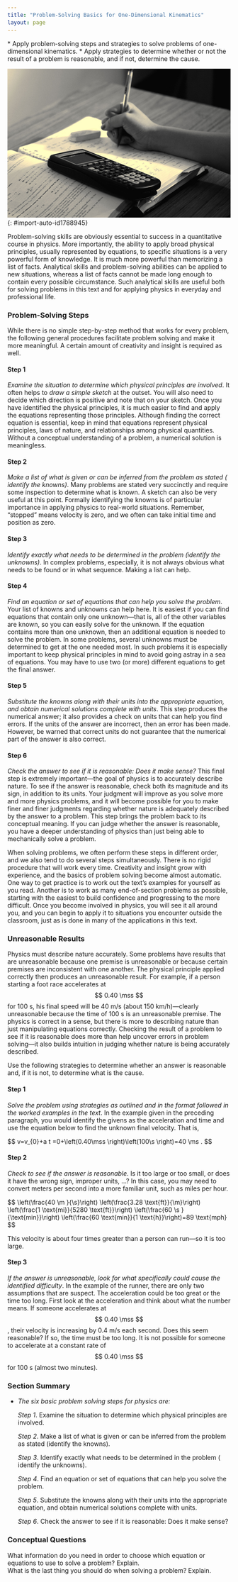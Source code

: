 ```yaml
---
title: "Problem-Solving Basics for One-Dimensional Kinematics"
layout: page
---
```



<div class="abstract" markdown="1">
* Apply problem-solving steps and strategies to solve problems of one-dimensional kinematics.
* Apply strategies to determine whether or not the result of a problem is reasonable, and if not, determine the cause.

</div>

![Close-up photo of a hand writing in a notebook. On top of the notebook is a graphing calculator.](../resources/Figure_02_06_00.jpg "Problem-solving skills are essential to your success in Physics. (credit: scui3asteveo, Flickr)")
{: #import-auto-id1788945}

Problem-solving skills are obviously essential to success in a quantitative
course in physics. More importantly, the ability to apply broad physical
principles, usually represented by equations, to specific situations is a very
powerful form of knowledge. It is much more powerful than memorizing a list of
facts. Analytical skills and problem-solving abilities can be applied to new
situations, whereas a list of facts cannot be made long enough to contain every
possible circumstance. Such analytical skills are useful both for solving
problems in this text and for applying physics in everyday and professional
life.

### Problem-Solving Steps

While there is no simple step-by-step method that works for every problem, the
following general procedures facilitate problem solving and make it more
meaningful. A certain amount of creativity and insight is required as well.

#### Step 1

*Examine the situation to determine which physical principles are involved*. It
often helps to *draw a simple sketch* at the outset. You will also need to
decide which direction is positive and note that on your sketch. Once you have
identified the physical principles, it is much easier to find and apply the
equations representing those principles. Although finding the correct equation
is essential, keep in mind that equations represent physical principles, laws of
nature, and relationships among physical quantities. Without a conceptual
understanding of a problem, a numerical solution is meaningless.

#### Step 2

*Make a list of what is given or can be inferred from the problem as stated (
identify the knowns)*. Many problems are stated very succinctly and require some
inspection to determine what is known. A sketch can also be very useful at this
point. Formally identifying the knowns is of particular importance in applying
physics to real-world situations. Remember, “stopped” means velocity is zero,
and we often can take initial time and position as zero.

#### Step 3

*Identify exactly what needs to be determined in the problem (identify the
unknowns)*. In complex problems, especially, it is not always obvious what needs
to be found or in what sequence. Making a list can help.

#### Step 4

*Find an equation or set of equations that can help you solve the problem*. Your
list of knowns and unknowns can help here. It is easiest if you can find
equations that contain only one unknown—that is, all of the other variables are
known, so you can easily solve for the unknown. If the equation contains more
than one unknown, then an additional equation is needed to solve the problem. In
some problems, several unknowns must be determined to get at the one needed
most. In such problems it is especially important to keep physical principles in
mind to avoid going astray in a sea of equations. You may have to use two (or
more) different equations to get the final answer.

#### Step 5

*Substitute the knowns along with their units into the appropriate equation, and
obtain numerical solutions complete with units*. This step produces the
numerical answer; it also provides a check on units that can help you find
errors. If the units of the answer are incorrect, then an error has been made.
However, be warned that correct units do not guarantee that the numerical part
of the answer is also correct.

#### Step 6

*Check the answer to see if it is reasonable: Does it make sense?* This final
step is extremely important—the goal of physics is to accurately describe
nature. To see if the answer is reasonable, check both its magnitude and its
sign, in addition to its units. Your judgment will improve as you solve more and
more physics problems, and it will become possible for you to make finer and
finer judgments regarding whether nature is adequately described by the answer
to a problem. This step brings the problem back to its conceptual meaning. If
you can judge whether the answer is reasonable, you have a deeper understanding
of physics than just being able to mechanically solve a problem.

When solving problems, we often perform these steps in different order, and we
also tend to do several steps simultaneously. There is no rigid procedure that
will work every time. Creativity and insight grow with experience, and the
basics of problem solving become almost automatic. One way to get practice is to
work out the text’s examples for yourself as you read. Another is to work as
many end-of-section problems as possible, starting with the easiest to build
confidence and progressing to the more difficult. Once you become involved in
physics, you will see it all around you, and you can begin to apply it to
situations you encounter outside the classroom, just as is done in many of the
applications in this text.

### Unreasonable Results

Physics must describe nature accurately. Some problems have results that are
unreasonable because one premise is unreasonable or because certain premises are
inconsistent with one another. The physical principle applied correctly then
produces an unreasonable result. For example, if a person starting a foot race
accelerates at $$ 0.40 \mss $$ for 100 s, his final speed will be 40
m/s (about 150 km/h)—clearly unreasonable because the time of 100 s is an
unreasonable premise. The physics is correct in a sense, but there is more to
describing nature than just manipulating equations correctly. Checking the
result of a problem to see if it is reasonable does more than help uncover
errors in problem solving—it also builds intuition in judging whether nature is
being accurately described.

Use the following strategies to determine whether an answer is reasonable and,
if it is not, to determine what is the cause.

#### Step 1

*Solve the problem using strategies as outlined and in the format followed in
the worked examples in the text*. In the example given in the preceding
paragraph, you would identify the givens as the acceleration and time and use
the equation below to find the unknown final velocity. That is,

<div class="equation" id="import-auto-id4167672">
 $$ v=v_{0}+a t  =0+\left(0.40\mss \right)\left(100\s \right)=40 \ms . $$
</div>

#### Step 2

*Check to see if the answer is reasonable*. Is it too large or too small, or
does it have the wrong sign, improper units, …? In this case, you may need to
convert meters per second into a more familiar unit, such as miles per hour.

<div class="equation" id="import-auto-id1437508">
 $$ \left(\frac{40 \m }{\s}\right)
\left(\frac{3.28 \text{ft}}{\m}\right)
\left(\frac{1 \text{mi}}{5280 \text{ft}}\right)
\left(\frac{60 \s }{\text{min}}\right)
\left(\frac{60 \text{min}}{1 \text{h}}\right)=89 \text{mph} $$
</div>

This velocity is about four times greater than a person can run—so it is too
large.

#### Step 3

*If the answer is unreasonable, look for what specifically could cause the
identified difficulty*. In the example of the runner, there are only two
assumptions that are suspect. The acceleration could be too great or the time
too long. First look at the acceleration and think about what the number means.
If someone accelerates at $$ 0.40 \mss $$, their velocity is increasing
by 0.4 m/s each second. Does this seem reasonable? If so, the time must be too
long. It is not possible for someone to accelerate at a constant rate of $$ 0.40
\mss $$ for 100 s (almost two minutes).

### Section Summary

* *The six basic problem solving steps for physics
  are:*

  *Step 1*. Examine the situation to determine which physical principles are
  involved.

  *Step 2*. Make a list of what is given or can be inferred from the problem as
  stated (identify the knowns).

  *Step 3*. Identify exactly what needs to be determined in the problem (
  identify the unknowns).

  *Step 4*. Find an equation or set of equations that can help you solve the
  problem.

  *Step 5*. Substitute the knowns along with their units into the appropriate
  equation, and obtain numerical solutions complete with units.

  *Step 6*. Check the answer to see if it is reasonable: Does it make sense?

### Conceptual Questions

<div class="exercise" data-element-type="conceptual-questions">
<div class="problem" markdown="1">
What information do you need in order to choose which equation or equations to use to solve a problem? Explain.

</div>
</div>

<div class="exercise" data-element-type="conceptual-questions">
<div class="problem" markdown="1">
What is the last thing you should do when solving a problem? Explain.

</div>
</div>
